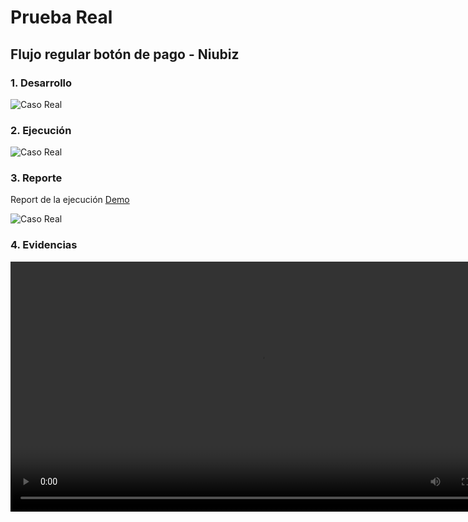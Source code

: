 # Prueba Real

## Flujo regular botón de pago - Niubiz

### 1. Desarrollo

![Caso Real](/images/caso/1.png)

### 2. Ejecución

![Caso Real](/images/caso/2.png)

### 3. Reporte

Report de la ejecución [Demo](https://fromeroc9.github.io/selenium-framework-doc-niubiz/reports/generate/index.html)

![Caso Real](/images/caso/3.png)

### 4. Evidencias

<video width="800" height="auto" controls>
  <source src="/images/videos/PagoWeb.feature.mp4" type="video/mp4">
</video>